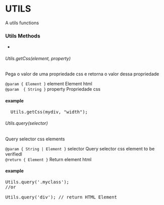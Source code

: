 UTILS
=====
A utils functions


### Utils Methods
-

###### <i>Utils.getCss(element, property)</i>
Pega o valor de uma propriedade css e retorna o valor dessa propriedade

`@param { Element }` element Element html<br />
`@param  { String }` property Propriedade css

#### example 
<pre>
  Utils.getCss(mydiv, "width");
</pre>


###### <i>Utils.query(selector)</i>
Query selector css elements

`@param { String | Element }` selector Query selector css element to be verifiedl<br />
`@return { Element }` Return element html

#### example 
<pre>
Utils.query('.myclass'); 
//or 

Utils.query('div'); // return HTML Element <div><div>
</pre>

    
